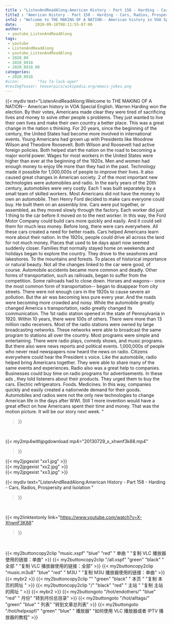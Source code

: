 ```yaml
---
title : "ListenAndReadAlong:American History - Part 158 - Harding - Cars, Radios, Prospersity and Isolation "
title2 : "American History - Part 158 - Harding - Cars, Radios, Prospersity and Isolation "
info2 : "Welcome to THE MAKING OF A NATION-- American history in VOA Special English. Warren Harding won the election. By their votes, Americans made clear they were tired of sacrificing lives and money to solve other people s problems. They just wanted to live their own lives and make their own country a better place. This was a great change in the nation s thinking. For 20 years, since the beginning of the century, the United States had become more involved in international events. Young Americans had grown up with Presidents like Woodrow Wilson and Theodore Roosevelt. Both Wilson and Roosevelt had active foreign policies. Both helped start the nation on the road to becoming a major world power. Wages for most workers in the United States were higher than ever at the beginning of the 1920s. Men and women had enough money to enjoy life more than they had in the past. Technology made it possible for 1,000,000s of people to improve their lives. It also caused great changes in American society. 2 of the most important new technologies were automobiles and radio. In the early years of the 20th century, automobiles were very costly. Each 1 was built separately by a small team of skilled workers. Most Americans did not have the money to own an automobile. Then Henry Ford decided to make cars everyone could buy. He built them on an assembly line. Cars were put together, or assembled, as they moved slowly through the factory. Each worker did just 1 thing to the car before it moved on to the next worker. In this way, the Ford Motor Company could build cars more quickly and easily. And it could sell them for much less money. Before long, there were cars everywhere. All these cars created a need for better roads.  Cars helped Americans learn more about their nation. In the 1920s, people could drive all across the land for not much money. Places that used to be days apart now seemed suddenly closer. Families that normally stayed home on weekends and holidays began to explore the country. They drove to the seashores and lakeshores. To the mountains and forests. To places of historical importance or natural beauty. Not all the changes linked to the car were good, of course. Automobile accidents became more common and deadly. Other forms of transportation, such as railroads, began to suffer from the competition. Some railroads had to close down. Horses and wagons-- once the most common form of transportation-- began to disappear from city streets. There were not enough cars in the 1920s to cause severe air pollution. But the air was becoming less pure every year. And the roads were becoming more crowded and noisy. While the automobile greatly changed America s transportation, radio greatly changed its communication. The 1st radio station opened in the state of Pennsylvania in 1920. Within 10 years, there were 100s of others. There were more than 13 million radio receivers. Most of the radio stations were owned by large broadcasting networks. These networks were able to broadcast the same program to stations all over the country. Most programs were simple and entertaining. There were radio plays, comedy shows, and music programs. But there also were news reports and political events. 1,000,000s of people who never read newspapers now heard the news on radio. Citizens everywhere could hear the President s voice. Like the automobile, radio helped bring Americans together. They were able to share many of the same events and experiences. Radio also was a great help to companies. Businesses could buy time on radio programs for advertisements. In these  ads , they told listeners about their products. They urged them to buy the   cars. Electric refrigerators. Foods. Medicines. In this way, companies quickly and easily created a nationwide demand for their goods. Automobiles and radios were not the only new technologies to change American life in the days after WWI. Still 1 more invention would have a great effect on how Americans spent their time and money. That was the motion picture. It will be our story next week. "
date:        2020-09-18T08:11:55-07:00
author:
 - youtube_ListenAndReadAlong
tags:
 - youtube
 - ListenAndReadAlong
 - youtube_ListenAndReadAlong
 - 2020_09
 - 2020_0918
 - 2020_0918_08
categories:
 - 2020_0918
#icon:        "fas fa-lock-open"
#resImgTeaser: teaserpics/wikipedia.org/emacs-jokes.png
---
```


{{< mydiv text="ListenAndReadAlong:Welcome to THE MAKING OF A NATION-- American history in VOA Special English. Warren Harding won the election. By their votes, Americans made clear they were tired of sacrificing lives and money to solve other people s problems. They just wanted to live their own lives and make their own country a better place. This was a great change in the nation s thinking. For 20 years, since the beginning of the century, the United States had become more involved in international events. Young Americans had grown up with Presidents like Woodrow Wilson and Theodore Roosevelt. Both Wilson and Roosevelt had active foreign policies. Both helped start the nation on the road to becoming a major world power. Wages for most workers in the United States were higher than ever at the beginning of the 1920s. Men and women had enough money to enjoy life more than they had in the past. Technology made it possible for 1,000,000s of people to improve their lives. It also caused great changes in American society. 2 of the most important new technologies were automobiles and radio. In the early years of the 20th century, automobiles were very costly. Each 1 was built separately by a small team of skilled workers. Most Americans did not have the money to own an automobile. Then Henry Ford decided to make cars everyone could buy. He built them on an assembly line. Cars were put together, or assembled, as they moved slowly through the factory. Each worker did just 1 thing to the car before it moved on to the next worker. In this way, the Ford Motor Company could build cars more quickly and easily. And it could sell them for much less money. Before long, there were cars everywhere. All these cars created a need for better roads.  Cars helped Americans learn more about their nation. In the 1920s, people could drive all across the land for not much money. Places that used to be days apart now seemed suddenly closer. Families that normally stayed home on weekends and holidays began to explore the country. They drove to the seashores and lakeshores. To the mountains and forests. To places of historical importance or natural beauty. Not all the changes linked to the car were good, of course. Automobile accidents became more common and deadly. Other forms of transportation, such as railroads, began to suffer from the competition. Some railroads had to close down. Horses and wagons-- once the most common form of transportation-- began to disappear from city streets. There were not enough cars in the 1920s to cause severe air pollution. But the air was becoming less pure every year. And the roads were becoming more crowded and noisy. While the automobile greatly changed America s transportation, radio greatly changed its communication. The 1st radio station opened in the state of Pennsylvania in 1920. Within 10 years, there were 100s of others. There were more than 13 million radio receivers. Most of the radio stations were owned by large broadcasting networks. These networks were able to broadcast the same program to stations all over the country. Most programs were simple and entertaining. There were radio plays, comedy shows, and music programs. But there also were news reports and political events. 1,000,000s of people who never read newspapers now heard the news on radio. Citizens everywhere could hear the President s voice. Like the automobile, radio helped bring Americans together. They were able to share many of the same events and experiences. Radio also was a great help to companies. Businesses could buy time on radio programs for advertisements. In these  ads , they told listeners about their products. They urged them to buy the   cars. Electric refrigerators. Foods. Medicines. In this way, companies quickly and easily created a nationwide demand for their goods. Automobiles and radios were not the only new technologies to change American life in the days after WWI. Still 1 more invention would have a great effect on how Americans spent their time and money. That was the motion picture. It will be our story next week. "
>}}
<br>


{{< my2mp4withjpgdownload mp4="20130729_x_xhwnf3k88.mp4"
>}}

{{< my2jpgexist "xx1.jpg" >}}<br>
{{< my2jpgexist "xx2.jpg" >}}<br>
{{< my2jpgexist "xx3.jpg" >}}<br>



{{< mydiv text="ListenAndReadAlong:American History - Part 158 - Harding - Cars, Radios, Prospersity and Isolation "
>}}
<br>

{{< my2linktextonly link="https://www.youtube.com/watch?v=X-XhwnF3K88"
>}}


<br>

{{< my2buttoncopy2clip "music.xspf"        "blue"   "red"    " 单曲 "  "复制 VLC 播放器使用的链接：单曲" >}} {{< my2buttoncopy2clip "/all.xspf"         "green"  "black"  " 全部 "  "复制 VLC 播放器使用的链接：全部" >}} {{< my2buttoncopy2clip "music.m3u8"        "blue"   "red"    " M3U  "    "复制 M3U 播放器使用的链接：单曲" >}} {{< mybr2 >}} {{< my2buttoncopy2clip ""                  "green"  "black"  " 本页 "    "复制 本页的网址 " >}} {{< my2buttoncopy2clip "/"                 "black"  "red"    " 主站 "    "复制 主站的网址 " >}} {{< mybr2 >}} {{< my2buttongoto      "/hot/endothers/"   "blue"   "red"    " 月份"   "转到月份总目录" >}} {{< my2buttongoto      "/hot/alltags/"     "green"  "blue"   " 列表"   "转到文章总列表" >}} {{< my2buttongoto      "/hot/helpxspf/"    "green"  "blue"   " 播放器" "如何使用 VLC 播放器或者 IPTV 播放器的教程" >}} 
